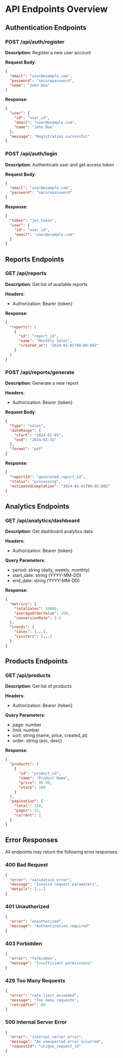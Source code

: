 # API Endpoints Overview

## Authentication Endpoints

### POST /api/auth/register
**Description**: Register a new user account

**Request Body**:
```json
{
  "email": "user@example.com",
  "password": "securepassword",
  "name": "John Doe"
}
```

**Response**:
```json
{
  "user": {
    "id": "user_id",
    "email": "user@example.com",
    "name": "John Doe"
  },
  "message": "Registration successful"
}
```

### POST /api/auth/login
**Description**: Authenticate user and get access token

**Request Body**:
```json
{
  "email": "user@example.com",
  "password": "securepassword"
}
```

**Response**:
```json
{
  "token": "jwt_token",
  "user": {
    "id": "user_id",
    "email": "user@example.com"
  }
}
```

## Reports Endpoints

### GET /api/reports
**Description**: Get list of available reports

**Headers**:
- Authorization: Bearer {token}

**Response**:
```json
{
  "reports": [
    {
      "id": "report_id",
      "name": "Monthly Sales",
      "created_at": "2024-01-01T00:00:00Z"
    }
  ]
}
```

### POST /api/reports/generate
**Description**: Generate a new report

**Headers**:
- Authorization: Bearer {token}

**Request Body**:
```json
{
  "type": "sales",
  "dateRange": {
    "start": "2024-01-01",
    "end": "2024-01-31"
  },
  "format": "pdf"
}
```

**Response**:
```json
{
  "reportId": "generated_report_id",
  "status": "processing",
  "estimatedCompletion": "2024-01-01T00:05:00Z"
}
```

## Analytics Endpoints

### GET /api/analytics/dashboard
**Description**: Get dashboard analytics data

**Headers**:
- Authorization: Bearer {token}

**Query Parameters**:
- period: string (daily, weekly, monthly)
- start_date: string (YYYY-MM-DD)
- end_date: string (YYYY-MM-DD)

**Response**:
```json
{
  "metrics": {
    "totalSales": 50000,
    "averageOrderValue": 250,
    "conversionRate": 3.5
  },
  "trends": {
    "sales": [...],
    "visitors": [...]
  }
}
```

## Products Endpoints

### GET /api/products
**Description**: Get list of products

**Headers**:
- Authorization: Bearer {token}

**Query Parameters**:
- page: number
- limit: number
- sort: string (name, price, created_at)
- order: string (asc, desc)

**Response**:
```json
{
  "products": [
    {
      "id": "product_id",
      "name": "Product Name",
      "price": 99.99,
      "stock": 100
    }
  ],
  "pagination": {
    "total": 150,
    "pages": 15,
    "current": 1
  }
}
```

## Error Responses

All endpoints may return the following error responses:

### 400 Bad Request
```json
{
  "error": "validation_error",
  "message": "Invalid request parameters",
  "details": [...]
}
```

### 401 Unauthorized
```json
{
  "error": "unauthorized",
  "message": "Authentication required"
}
```

### 403 Forbidden
```json
{
  "error": "forbidden",
  "message": "Insufficient permissions"
}
```

### 429 Too Many Requests
```json
{
  "error": "rate_limit_exceeded",
  "message": "Too many requests",
  "retryAfter": 60
}
```

### 500 Internal Server Error
```json
{
  "error": "internal_server_error",
  "message": "An unexpected error occurred",
  "requestId": "unique_request_id"
}
```